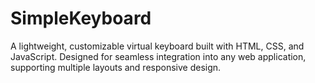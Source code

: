 # SimpleKeyboard
A lightweight, customizable virtual keyboard built with HTML, CSS, and JavaScript. Designed for seamless integration into any web application, supporting multiple layouts and responsive design.
